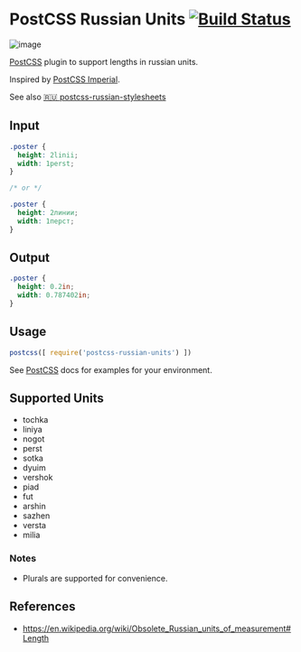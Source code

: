 # PostCSS Russian Units [![Build Status][ci-img]][ci]

![image](https://cloud.githubusercontent.com/assets/1198848/9138302/8f6e5f08-3d2b-11e5-9f8b-e8f38b057d6e.png)

[PostCSS] plugin to support lengths in russian units.

Inspired by [PostCSS Imperial](https://github.com/cbas/postcss-imperial).

See also [:ru: postcss-russian-stylesheets](https://github.com/Semigradsky/postcss-russian-stylesheets)

[PostCSS]: https://github.com/postcss/postcss
[ci-img]:  https://travis-ci.org/Semigradsky/postcss-russian-units.svg
[ci]:      https://travis-ci.org/Semigradsky/postcss-russian-units

## Input
```css
.poster {
  height: 2linii;
  width: 1perst;
}

/* or */

.poster {
  height: 2линии;
  width: 1перст;
}
```


## Output
```css
.poster {
  height: 0.2in;
  width: 0.787402in;
}
```

## Usage
```js
postcss([ require('postcss-russian-units') ])
```

See [PostCSS] docs for examples for your environment.

## Supported Units
- tochka
- liniya
- nogot
- perst
- sotka
- dyuim
- vershok
- piad
- fut
- arshin
- sazhen
- versta
- milia

### Notes
- Plurals are supported for convenience.

## References
- https://en.wikipedia.org/wiki/Obsolete_Russian_units_of_measurement#Length
